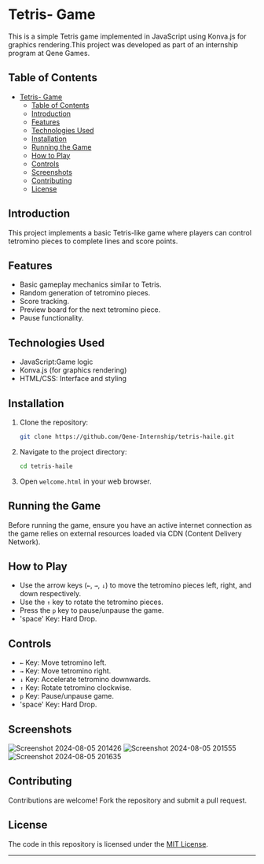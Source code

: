 

# Tetris- Game

This is a simple Tetris game implemented in JavaScript using Konva.js for graphics rendering.This project was developed as part of an internship program at Qene Games. 

## Table of Contents

- [Tetris- Game](#tetris--game)
  - [Table of Contents](#table-of-contents)
  - [Introduction](#introduction)
  - [Features](#features)
  - [Technologies Used](#technologies-used)
  - [Installation](#installation)
  - [Running the Game](#running-the-game)
  - [How to Play](#how-to-play)
  - [Controls](#controls)
  - [Screenshots](#screenshots)
  - [Contributing](#contributing)
  - [License](#license)

## Introduction

This project implements a basic Tetris-like game where players can control tetromino pieces to complete lines and score points.

## Features

- Basic gameplay mechanics similar to Tetris.
- Random generation of tetromino pieces.
- Score tracking.
- Preview board for the next tetromino piece.
- Pause functionality.

## Technologies Used

- JavaScript:Game logic
- Konva.js (for graphics rendering) 
- HTML/CSS: Interface and styling

## Installation

1. Clone the repository:

   ```bash
   git clone https://github.com/Qene-Internship/tetris-haile.git
2. Navigate to the project directory:
   
   ```bash
   cd tetris-haile

3. Open `welcome.html` in your web browser.

## Running the Game

Before running the game, ensure you have an active internet connection as the game relies on external resources loaded via CDN (Content Delivery Network).


## How to Play

- Use the arrow keys (`←`, `→`, `↓`) to move the tetromino pieces left, right, and down respectively.
- Use the `↑` key to rotate the tetromino pieces.
- Press the `p` key to pause/unpause the game.
-  'space' Key: Hard Drop.

## Controls

- `←` Key: Move tetromino left.
- `→` Key: Move tetromino right.
- `↓` Key: Accelerate tetromino downwards.
- `↑` Key: Rotate tetromino clockwise.
- `p` Key: Pause/unpause game.
- 'space' Key: Hard Drop.

## Screenshots

![Screenshot 2024-08-05 201426](https://github.com/user-attachments/assets/a1b314e5-4e01-43bd-8ef1-4d01da93f1ad)
![Screenshot 2024-08-05 201555](https://github.com/user-attachments/assets/2b229c46-228a-4cc4-b461-ef19cdbb4af1)
![Screenshot 2024-08-05 201635](https://github.com/user-attachments/assets/5e87a648-ddef-4947-a4df-5cdb81fdc31a)


## Contributing

Contributions are welcome! Fork the repository and submit a pull request.

## License

The code in this repository is licensed under the [MIT License](LICENSE).

---


